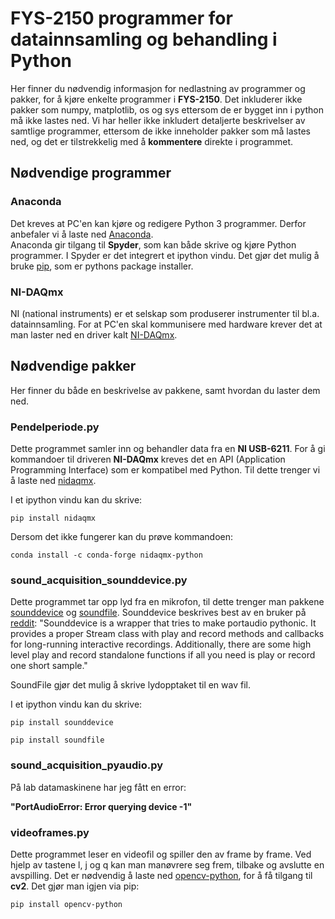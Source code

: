 # FYS-2150 programmer for datainnsamling og behandling i Python

Her finner du nødvendig informasjon for nedlastning av programmer og pakker, for å kjøre enkelte programmer i **FYS-2150**.
Det inkluderer ikke pakker som numpy, matplotlib, os og sys ettersom de er bygget inn i python må ikke lastes ned.
Vi har heller ikke inkludert detaljerte beskrivelser av samtlige programmer, ettersom de ikke inneholder pakker som må lastes ned, og det er tilstrekkelig med å **kommentere** direkte i programmet.

## Nødvendige programmer
### Anaconda

Det kreves at PC'en kan kjøre og redigere Python 3 programmer.
Derfor anbefaler vi å laste ned [Anaconda](https://www.anaconda.com/products/individual).
 <br />
Anaconda gir tilgang til **Spyder**, som kan både skrive og kjøre Python programmer. I Spyder er det integrert et ipython vindu. Det gjør det mulig å bruke [pip](https://pypi.org/project/pip/), som er pythons package installer.

### NI-DAQmx

NI (national instruments) er et selskap som produserer instrumenter til bl.a. datainnsamling. For at PC'en skal kommunisere med hardware krever det at man laster ned en driver kalt [NI-DAQmx](https://www.ni.com/en-no/support/downloads/drivers/download.ni-daqmx.html#382067).

## Nødvendige pakker

Her finner du både en beskrivelse av pakkene, samt hvordan du laster dem ned.

### **Pendelperiode.py**

Dette programmet samler inn og behandler data fra en **NI USB-6211**. For å gi kommandoer til driveren **NI-DAQmx** kreves det en API (Application Programming Interface) som er kompatibel med Python. Til dette trenger vi å laste ned [nidaqmx](https://nidaqmx-python.readthedocs.io/en/latest/).
<br />

I et ipython vindu kan du skrive:


`
pip install nidaqmx
`

Dersom det ikke fungerer kan du prøve kommandoen:

`
conda install -c conda-forge nidaqmx-python
`


### **sound_acquisition_sounddevice.py**

Dette programmet tar opp lyd fra en mikrofon, til dette trenger man pakkene [sounddevice](https://python-sounddevice.readthedocs.io/en/0.4.1/usage.html) og [soundfile](https://pypi.org/project/SoundFile/).
Sounddevice beskrives best av en bruker på [reddit](https://www.reddit.com/r/Python/comments/3k11g5/whats_a_good_sound_recording_library/):
 "Sounddevice is a wrapper that tries to make portaudio pythonic. It provides a proper Stream class with play and record methods and callbacks for long-running interactive recordings. Additionally, there are some high level play and record standalone functions if all you need is play or record one short sample."


 SoundFile gjør det mulig å skrive lydopptaket til en wav fil.

I et ipython vindu kan du skrive:


`pip install sounddevice`

`pip install soundfile`


### **sound_acquisition_pyaudio.py**

På lab datamaskinene har jeg fått en error: 

**"PortAudioError: Error querying device -1"**



### **videoframes.py**

Dette programmet leser en videofil og spiller den av frame by frame. Ved hjelp av tastene l, j og q kan man manøvrere seg frem, tilbake og avslutte en avspilling.
Det er nødvendig å laste ned [opencv-python](https://pypi.org/project/opencv-python/), for å få tilgang til **cv2**.
Det gjør man igjen via pip:

`pip install opencv-python`
